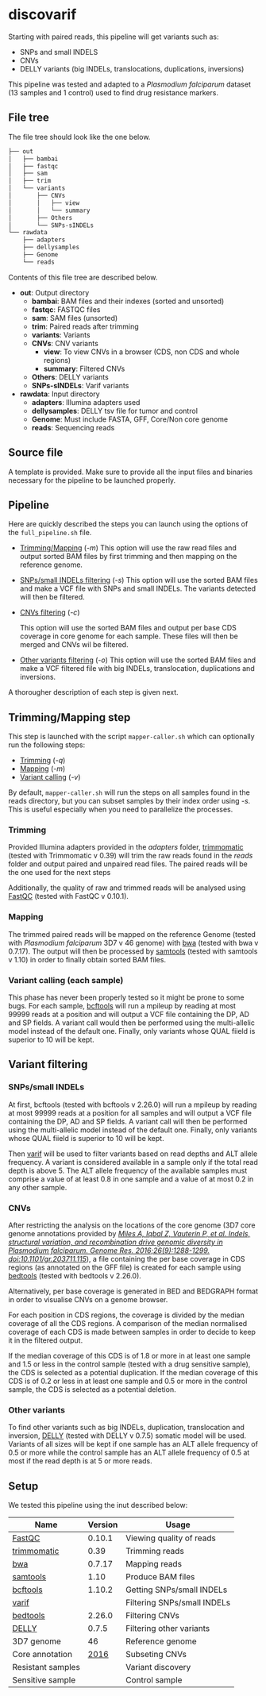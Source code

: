 # discovarif

Starting with paired reads, this pipeline will get variants such as:

- SNPs and small INDELS
- CNVs
- DELLY variants (big INDELs, translocations, duplications, inversions)

This pipeline was tested and adapted to a *Plasmodium falciparum* dataset (13 samples and 1 control) used to find drug resistance markers.

## File tree

The file tree should look like the one below.

```bash
├── out
│   ├── bambai
│   ├── fastqc
│   ├── sam
│   ├── trim
│   └── variants
│       ├── CNVs
│       │   ├── view
│       │   └── summary
│       ├── Others
│       └── SNPs-sINDELs
└── rawdata
    ├── adapters
    ├── dellysamples
    ├── Genome
    └── reads
```


Contents of this file tree are described below.

* **out**: Output directory
   * **bambai**: BAM files and their indexes (sorted and unsorted)
   * **fastqc**: FASTQC files
   * **sam**: SAM files (unsorted)
   * **trim**: Paired reads after trimming
   * **variants**: Variants
   * **CNVs**: CNV variants
     * **view**: To view CNVs in a browser (CDS, non CDS and whole regions)
     * **summary**: Filtered CNVs
   * **Others**: DELLY variants
   * **SNPs-sINDELs**: Varif variants
 * **rawdata**: Input directory
     * **adapters**: Illumina adapters used
     * **dellysamples**: DELLY tsv file for tumor and control
     * **Genome**: Must include FASTA, GFF, Core/Non core genome
     * **reads**: Sequencing reads

## Source file

A template is provided. Make sure to provide all the input files and binaries necessary for the pipeline to be launched properly.

## Pipeline

Here are quickly described the steps you can launch using the options of the `full_pipeline.sh` file.

- [Trimming/Mapping](#mapp) (*-m*)
  This option will use the raw read files and output sorted BAM files by first trimming and then mapping on the reference genome.

- [SNPs/small INDELs filtering](#varisnps) (*-s*)
  This option will use the sorted BAM files and make a VCF file with SNPs and small INDELs. The variants detected will then be filtered.

- [CNVs filtering](#varicnvs) (*-c*)

  This option will use the sorted BAM files and output per base CDS coverage in core genome for each sample. These files will then be merged and CNVs wil be filtered.

- [Other variants filtering](#varioths) (*-o*)
  This option will use the sorted BAM files and make a VCF filtered file with big INDELs, translocation, duplications and inversions.

 A thorougher description of each step is given next.

## <a name="mapp"></a>Trimming/Mapping step

This step is launched with the script `mapper-caller.sh` which can optionally run the following steps:

- [Trimming](#mapptrim) (*-q*)
- [Mapping](#mappmapp) (*-m*)
- [Variant calling](#mappvari) (*-v*)

By default, `mapper-caller.sh` will run the steps on all samples found in the reads directory, but you can subset samples by their index order using *-s*. This is useful especially when you need to parallelize the processes.

### <a name="mapptrim"></a>Trimming

Provided Illumina adapters provided in the *adapters* folder, [trimmomatic](http://www.usadellab.org/cms/?page=trimmomatic) (tested with Trimmomatic v 0.39) will trim the raw reads found in the *reads* folder and output paired and unpaired read files. The paired reads will be the one used for the next steps

Additionally, the quality of raw and trimmed reads will be analysed using [FastQC](https://www.bioinformatics.babraham.ac.uk/projects/fastqc/) (tested with FastQC v 0.10.1).

### <a name="mappmapp"></a>Mapping

The trimmed paired reads will be mapped on the reference Genome (tested with *Plasmodium falciparum* 3D7 v 46 genome) with [bwa](http://bio-bwa.sourceforge.net/bwa.shtml) (tested with bwa v 0.7.17). The output will then be processed by [samtools](http://www.htslib.org/doc/samtools.html) (tested with samtools v 1.10) in order to finally obtain sorted BAM files.

### <a name="mappvari"></a>Variant calling (each sample)

This phase has never been properly tested so it might be prone to some bugs. For each sample, [bcftools](http://samtools.github.io/bcftools/bcftools.html) will run a mpileup by reading at most 99999 reads at a position and will output a VCF file containing the DP, AD and SP fields. A variant call would then be performed using the multi-allelic model instead of the default one. Finally, only variants whose QUAL fiield is superior to 10 will be kept.

## Variant filtering

### <a name="varisnps"></a>SNPs/small INDELs

At first, bcftools (tested with bcftools v 2.26.0) will run a mpileup by reading at most 99999 reads at a position for all samples and will output a VCF file containing the DP, AD and SP fields. A variant call will then be performed using the multi-allelic model instead of the default one. Finally, only variants whose QUAL fiield is superior to 10 will be kept.

Then [varif](https://github.com/marcguery/varif) will be used to filter variants based on read depths and ALT allele frequency. A variant is considered available in a sample only if the total read depth is above 5. The ALT allele frequency of the available samples must comprise a value of at least 0.8 in one sample and a value of at most 0.2 in any other sample.

### <a name="varicnvs"></a>CNVs

After restricting the analysis on the locations of the core genome (3D7 core genome annotations provided by *[Miles A, Iqbal Z, Vauterin P, et al. Indels, structural variation, and  recombination drive genomic diversity in Plasmodium falciparum. Genome Res. 2016;26(9):1288-1299. doi:10.1101/gr.203711.115](https://www.ncbi.nlm.nih.gov/pmc/articles/PMC5052046/)*), a file containing the per base coverage in CDS regions (as annotated on the GFF file) is created for each sample using [bedtools](https://bedtools.readthedocs.io/en/latest/content/bedtools-suite.html) (tested with bedtools v 2.26.0).

Alternatively, per base coverage is generated in BED and BEDGRAPH format in order to visualise CNVs on a genome browser.

For each position in CDS regions, the coverage is divided by the median coverage of all the CDS regions. A comparison of the median normalised coverage of each CDS is made between samples in order to decide to keep it in the filtered output. 

If the median coverage of this CDS is of 1.8 or more in at least one sample and 1.5 or less in the control sample (tested with a drug sensitive sample), the CDS is selected as a potential duplication. If the median coverage of this CDS is of 0.2 or less in at least one sample and 0.5 or more in the control sample, the CDS is selected as a potential deletion.

### <a name="varioths"></a>Other variants

To find other variants such as big INDELs, duplication, translocation and inversion, [DELLY](https://github.com/dellytools/delly) (tested with DELLY v 0.7.5) somatic model will be used. Variants of all sizes will be kept if one sample has an ALT allele frequency  of 0.5 or more while the control sample has an ALT allele frequency of 0.5 at most if the read depth is at 5 or more reads.

## Setup

We tested this pipeline using the inut described below:

| Name                                                         | Version                                                      | Usage                       |
| ------------------------------------------------------------ | ------------------------------------------------------------ | --------------------------- |
| [FastQC](https://www.bioinformatics.babraham.ac.uk/projects/fastqc/) | 0.10.1                                                       | Viewing quality of reads    |
| [trimmomatic](http://www.usadellab.org/cms/?page=trimmomatic) | 0.39                                                         | Trimming reads              |
| [bwa](http://bio-bwa.sourceforge.net/bwa.shtml)              | 0.7.17                                                       | Mapping reads               |
| [samtools](http://www.htslib.org/doc/samtools.html)          | 1.10                                                         | Produce BAM files           |
| [bcftools](http://samtools.github.io/bcftools/bcftools.html) | 1.10.2                                                       | Getting SNPs/small INDELs   |
| [varif](https://github.com/marcguery/varif)                  |                                                              | Filtering SNPs/small INDELs |
| [bedtools](https://bedtools.readthedocs.io/en/latest/content/bedtools-suite.html) | 2.26.0                                                       | Filtering CNVs              |
| [DELLY](https://github.com/dellytools/delly)                 | 0.7.5                                                        | Filtering other variants    |
| 3D7 genome                                                   | 46                                                           | Reference genome            |
| Core annotation                                              | [2016](https://www.ncbi.nlm.nih.gov/pmc/articles/PMC5052046/) | Subseting CNVs              |
| Resistant samples                                            |                                                              | Variant discovery           |
| Sensitive sample                                             |                                                              | Control sample              |

